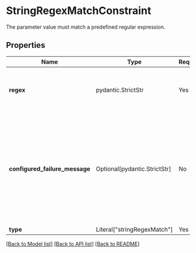 # StringRegexMatchConstraint

The parameter value must match a predefined regular expression.


## Properties
| Name | Type | Required | Description |
| ------------ | ------------- | ------------- | ------------- |
**regex** | pydantic.StrictStr | Yes | The regular expression configured in the **Ontology Manager**. |
**configured_failure_message** | Optional[pydantic.StrictStr] | No | The message indicating that the regular expression was not matched. This is configured per parameter in the **Ontology Manager**.  |
**type** | Literal["stringRegexMatch"] | Yes | None |


[[Back to Model list]](../../../../README.md#models-v1-link) [[Back to API list]](../../../../README.md#apis-v1-link) [[Back to README]](../../../../README.md)

